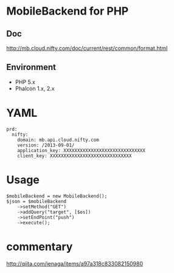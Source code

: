 MobileBackend for PHP
=======


## Doc
http://mb.cloud.nifty.com/doc/current/rest/common/format.html


## Environment

* PHP 5.x
* Phalcon 1.x, 2.x


# YAML

```
prd:
  nifty:
    domain: mb.api.cloud.nifty.com
    version: /2013-09-01/
    application_key: XXXXXXXXXXXXXXXXXXXXXXXXXXXXXX
    client_key: XXXXXXXXXXXXXXXXXXXXXXXXXXXXXX
```


# Usage

```
$mobileBackend = new MobileBackend();
$json = $mobileBackend
    ->setMethod("GET")
    ->addQuery("target", [$os])
    ->setEndPoint("push")
    ->execute();
```


# commentary

http://qiita.com/ienaga/items/a97a318c833082150980

